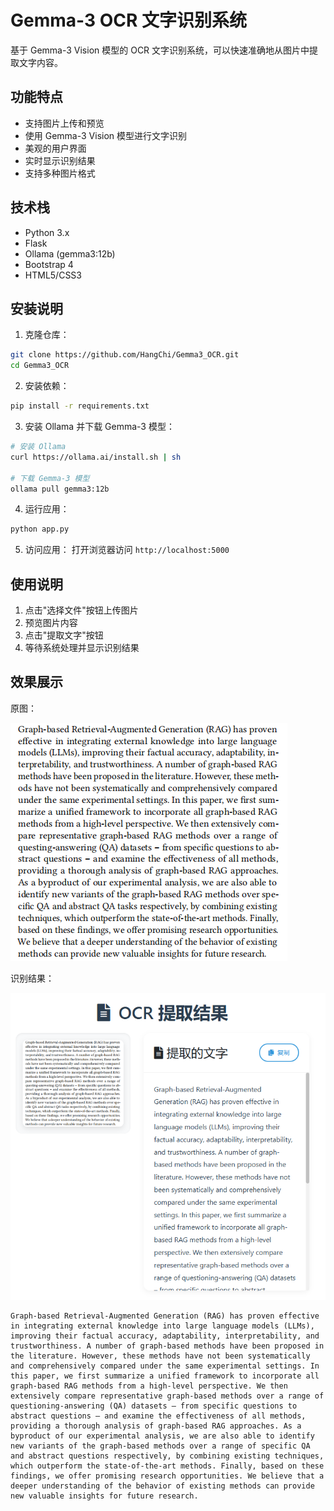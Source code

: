 # Gemma-3 OCR 文字识别系统

基于 Gemma-3 Vision 模型的 OCR 文字识别系统，可以快速准确地从图片中提取文字内容。

## 功能特点

- 支持图片上传和预览
- 使用 Gemma-3 Vision 模型进行文字识别
- 美观的用户界面
- 实时显示识别结果
- 支持多种图片格式

## 技术栈

- Python 3.x
- Flask
- Ollama (gemma3:12b)
- Bootstrap 4
- HTML5/CSS3

## 安装说明

1. 克隆仓库：
```bash
git clone https://github.com/HangChi/Gemma3_OCR.git
cd Gemma3_OCR
```

2. 安装依赖：
```bash
pip install -r requirements.txt
```

3. 安装 Ollama 并下载 Gemma-3 模型：
```bash
# 安装 Ollama
curl https://ollama.ai/install.sh | sh

# 下载 Gemma-3 模型
ollama pull gemma3:12b
```

4. 运行应用：
```bash
python app.py
```

5. 访问应用：
打开浏览器访问 `http://localhost:5000`

## 使用说明

1. 点击"选择文件"按钮上传图片
2. 预览图片内容
3. 点击"提取文字"按钮
4. 等待系统处理并显示识别结果

## 效果展示

原图：

![Snipaste_2025-03-27_14-29-56](assets/Snipaste_2025-03-27_14-29-56.png)

识别结果：

![image-20250327151407382](assets/image-20250327151407382.png)

```
Graph-based Retrieval-Augmented Generation (RAG) has proven effective in integrating external knowledge into large language models (LLMs), improving their factual accuracy, adaptability, interpretability, and trustworthiness. A number of graph-based methods have been proposed in the literature. However, these methods have not been systematically and comprehensively compared under the same experimental settings. In this paper, we first summarize a unified framework to incorporate all graph-based RAG methods from a high-level perspective. We then extensively compare representative graph-based methods over a range of questioning-answering (QA) datasets – from specific questions to abstract questions – and examine the effectiveness of all methods, providing a thorough analysis of graph-based RAG approaches. As a byproduct of our experimental analysis, we are also able to identify new variants of the graph-based methods over a range of specific QA and abstract questions respectively, by combining existing techniques, which outperform the state-of-the-art methods. Finally, based on these findings, we offer promising research opportunities. We believe that a deeper understanding of the behavior of existing methods can provide new valuable insights for future research.
```


